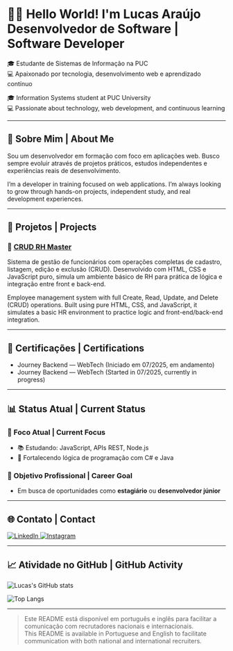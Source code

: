 # 👨‍💻 Hello World! I'm Lucas Araújo <br>Desenvolvedor de Software | Software Developer

🎓 Estudante de Sistemas de Informação na PUC  
💻 Apaixonado por tecnologia, desenvolvimento web e aprendizado contínuo

🎓 Information Systems student at PUC University  
💻 Passionate about technology, web development, and continuous learning

---

## 📌 Sobre Mim | About Me

Sou um desenvolvedor em formação com foco em aplicações web. Busco sempre evoluir através de projetos práticos, estudos independentes e experiências reais de desenvolvimento.

I’m a developer in training focused on web applications. I’m always looking to grow through hands-on projects, independent study, and real development experiences.

---

## 🚀 Projetos | Projects

### 🔹 [CRUD RH Master](https://github.com/lucas7araujo/crud-rh-master)

Sistema de gestão de funcionários com operações completas de cadastro, listagem, edição e exclusão (CRUD). Desenvolvido com HTML, CSS e JavaScript puro, simula um ambiente básico de RH para prática de lógica e integração entre front e back-end.

Employee management system with full Create, Read, Update, and Delete (CRUD) operations. Built using pure HTML, CSS, and JavaScript, it simulates a basic HR environment to practice logic and front-end/back-end integration.

---

## 📜 Certificações | Certifications

- Journey Backend — WebTech (Iniciado em 07/2025, em andamento)  
- Journey Backend — WebTech (Started in 07/2025, currently in progress)

---

## 📊 Status Atual | Current Status

### 🎯 Foco Atual | Current Focus  
- 📚 Estudando: JavaScript, APIs REST, Node.js  
- 🔧 Fortalecendo lógica de programação com C# e Java

### 🎯 Objetivo Profissional | Career Goal  
- Em busca de oportunidades como **estagiário** ou **desenvolvedor júnior**

---

## 🌐 Contato | Contact

<p align="left">
  <a href="https://www.linkedin.com/in/lucasaraujo21" target="_blank">
    <img src="https://img.shields.io/badge/-LinkedIn-0A66C2?style=for-the-badge&logo=linkedin&logoColor=white" alt="LinkedIn">
  </a> 
 
  <a href="https://instagram.com/aaraujo.dev" target="_blank">
    <img src="https://img.shields.io/badge/-Instagram-E4405F?style=for-the-badge&logo=instagram&logoColor=white" alt="Instagram">
  </a>
</p>

---

## 📈 Atividade no GitHub | GitHub Activity

![Lucas's GitHub stats](https://github-readme-stats.vercel.app/api?username=lucas7araujo&show_icons=true&theme=github_dark&hide=prs&count_private=true)

![Top Langs](https://github-readme-stats.vercel.app/api/top-langs/?username=lucas7araujo&layout=compact&theme=github_dark)

---

> Este README está disponível em português e inglês para facilitar a comunicação com recrutadores nacionais e internacionais.  
> This README is available in Portuguese and English to facilitate communication with both national and international recruiters.

